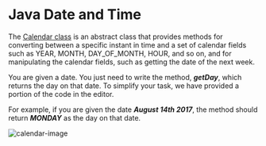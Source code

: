 # Java Date and Time

The [Calendar class](https://docs.oracle.com/javase/7/docs/api/java/util/Calendar.html) is an abstract class that provides methods for converting between a specific instant in time and a set of calendar fields such as YEAR, MONTH, DAY_OF_MONTH, HOUR, and so on, and for manipulating the calendar fields, such as getting the date of the next week.

You are given a date. You just need to write the method, **_getDay_**, which returns the day on that date. To simplify your task, we have provided a portion of the code in the editor.

For example, if you are given the date **_August 14th 2017_**, the method should return **_MONDAY_** as the day on that date.

![calendar-image]()
